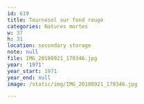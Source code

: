 ```yaml
---
id: 619
title: Tournesol sur fond rouge
categories: Natures mortes
w: 37
h: 31
location: secondary storage
note: null
file: IMG_20180921_170346.jpg
year: '1971'
year_start: 1971
year_end: null
image: /static/img/IMG_20180921_170346.jpg

---
```

